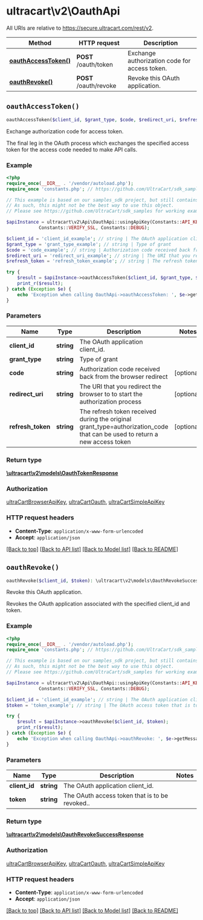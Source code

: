 # ultracart\v2\OauthApi

All URIs are relative to https://secure.ultracart.com/rest/v2.

Method | HTTP request | Description
------------- | ------------- | -------------
[**oauthAccessToken()**](OauthApi.md#oauthAccessToken) | **POST** /oauth/token | Exchange authorization code for access token.
[**oauthRevoke()**](OauthApi.md#oauthRevoke) | **POST** /oauth/revoke | Revoke this OAuth application.


## `oauthAccessToken()`

```php
oauthAccessToken($client_id, $grant_type, $code, $redirect_uri, $refresh_token): \ultracart\v2\models\OauthTokenResponse
```

Exchange authorization code for access token.

The final leg in the OAuth process which exchanges the specified access token for the access code needed to make API calls.

### Example

```php
<?php
require_once(__DIR__ . '/vendor/autoload.php');
require_once 'constants.php'; // https://github.com/UltraCart/sdk_samples/blob/master/php/constants.php

// This example is based on our samples_sdk project, but still contains auto-generated content from our sdk generators.
// As such, this might not be the best way to use this object.
// Please see https://github.com/UltraCart/sdk_samples for working examples.

$apiInstance = ultracart\v2\Api\OauthApi::usingApiKey(Constants::API_KEY, Constants::MAX_RETRY_SECONDS,
            Constants::VERIFY_SSL, Constants::DEBUG);

$client_id = 'client_id_example'; // string | The OAuth application client_id.
$grant_type = 'grant_type_example'; // string | Type of grant
$code = 'code_example'; // string | Authorization code received back from the browser redirect
$redirect_uri = 'redirect_uri_example'; // string | The URI that you redirect the browser to to start the authorization process
$refresh_token = 'refresh_token_example'; // string | The refresh token received during the original grant_type=authorization_code that can be used to return a new access token

try {
    $result = $apiInstance->oauthAccessToken($client_id, $grant_type, $code, $redirect_uri, $refresh_token);
    print_r($result);
} catch (Exception $e) {
    echo 'Exception when calling OauthApi->oauthAccessToken: ', $e->getMessage(), PHP_EOL;
}
```

### Parameters

Name | Type | Description  | Notes
------------- | ------------- | ------------- | -------------
 **client_id** | **string**| The OAuth application client_id. |
 **grant_type** | **string**| Type of grant |
 **code** | **string**| Authorization code received back from the browser redirect | [optional]
 **redirect_uri** | **string**| The URI that you redirect the browser to to start the authorization process | [optional]
 **refresh_token** | **string**| The refresh token received during the original grant_type&#x3D;authorization_code that can be used to return a new access token | [optional]

### Return type

[**\ultracart\v2\models\OauthTokenResponse**](../Model/OauthTokenResponse.md)

### Authorization

[ultraCartBrowserApiKey](../../README.md#ultraCartBrowserApiKey), [ultraCartOauth](../../README.md#ultraCartOauth), [ultraCartSimpleApiKey](../../README.md#ultraCartSimpleApiKey)

### HTTP request headers

- **Content-Type**: `application/x-www-form-urlencoded`
- **Accept**: `application/json`

[[Back to top]](#) [[Back to API list]](../../README.md#endpoints)
[[Back to Model list]](../../README.md#models)
[[Back to README]](../../README.md)

## `oauthRevoke()`

```php
oauthRevoke($client_id, $token): \ultracart\v2\models\OauthRevokeSuccessResponse
```

Revoke this OAuth application.

Revokes the OAuth application associated with the specified client_id and token.

### Example

```php
<?php
require_once(__DIR__ . '/vendor/autoload.php');
require_once 'constants.php'; // https://github.com/UltraCart/sdk_samples/blob/master/php/constants.php

// This example is based on our samples_sdk project, but still contains auto-generated content from our sdk generators.
// As such, this might not be the best way to use this object.
// Please see https://github.com/UltraCart/sdk_samples for working examples.

$apiInstance = ultracart\v2\Api\OauthApi::usingApiKey(Constants::API_KEY, Constants::MAX_RETRY_SECONDS,
            Constants::VERIFY_SSL, Constants::DEBUG);

$client_id = 'client_id_example'; // string | The OAuth application client_id.
$token = 'token_example'; // string | The OAuth access token that is to be revoked..

try {
    $result = $apiInstance->oauthRevoke($client_id, $token);
    print_r($result);
} catch (Exception $e) {
    echo 'Exception when calling OauthApi->oauthRevoke: ', $e->getMessage(), PHP_EOL;
}
```

### Parameters

Name | Type | Description  | Notes
------------- | ------------- | ------------- | -------------
 **client_id** | **string**| The OAuth application client_id. |
 **token** | **string**| The OAuth access token that is to be revoked.. |

### Return type

[**\ultracart\v2\models\OauthRevokeSuccessResponse**](../Model/OauthRevokeSuccessResponse.md)

### Authorization

[ultraCartBrowserApiKey](../../README.md#ultraCartBrowserApiKey), [ultraCartOauth](../../README.md#ultraCartOauth), [ultraCartSimpleApiKey](../../README.md#ultraCartSimpleApiKey)

### HTTP request headers

- **Content-Type**: `application/x-www-form-urlencoded`
- **Accept**: `application/json`

[[Back to top]](#) [[Back to API list]](../../README.md#endpoints)
[[Back to Model list]](../../README.md#models)
[[Back to README]](../../README.md)
